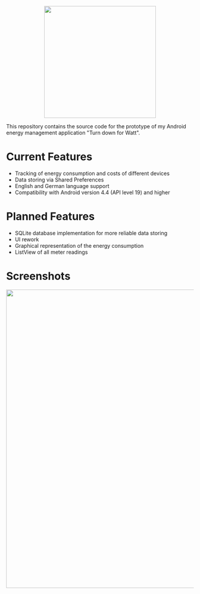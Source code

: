 <p align="center">
  <img height="300" src="https://github.com/stefano-doering/tdfw-energy-management-android-app/blob/master/app/src/main/res/drawable-v24/full_logo.png">

This repository contains the source code for the prototype of my Android energy management application "Turn down for Watt".

# Current Features
  - Tracking of energy consumption and costs of different devices
  - Data storing via Shared Preferences
  - English and German language support
  - Compatibility with Android version 4.4 (API level 19) and higher
  
# Planned Features
  - SQLite database implementation for more reliable data storing
  - UI rework
  - Graphical representation of the energy consumption
  - ListView of all meter readings

# Screenshots
<p align="center">
  <img height="800" src="https://github.com/stefano-doering/tdfw-energy-management-android-app/blob/master/app/src/main/res/drawable-v24/final_ui.png">
</p>
